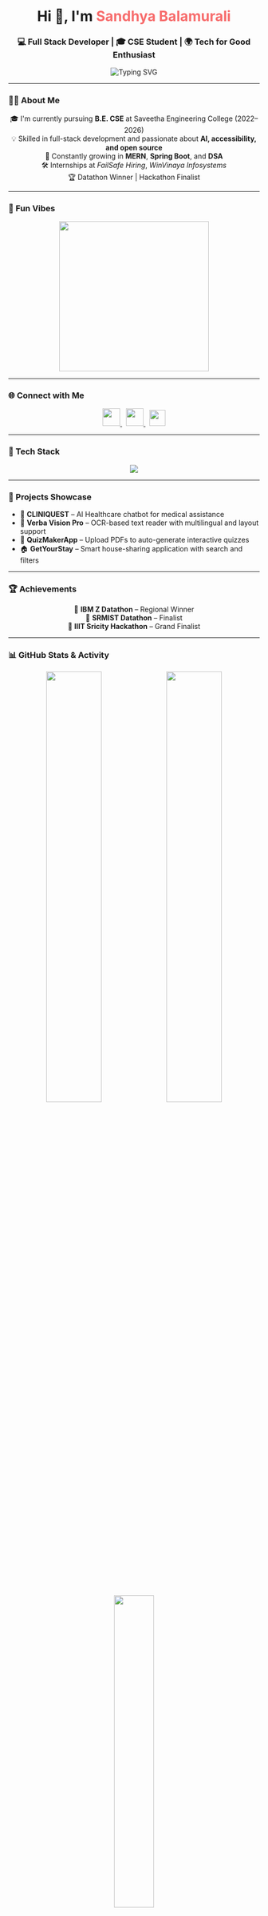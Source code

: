 <!-- Hero Typing Section -->
<h1 align="center">Hi 👋, I'm <span style="color:#F76C6C;">Sandhya Balamurali</span></h1>
<h3 align="center">💻 Full Stack Developer | 🎓 CSE Student | 🌍 Tech for Good Enthusiast</h3>

<p align="center">
  <img src="https://readme-typing-svg.demolab.com?font=Fira+Code&weight=500&size=24&pause=1000&color=FA5A5A&center=true&vCenter=true&width=500&lines=Aspiring+Software+Engineer;Full+Stack+Web+Developer;Loves+Flask%2C+React+%26+SpringBoot;AI+%7C+Hackathon+Finalist" alt="Typing SVG" />
</p>

---

### 💁‍♀️ About Me
<div align="center">

🎓 I'm currently pursuing **B.E. CSE** at Saveetha Engineering College (2022–2026)  
💡 Skilled in full-stack development and passionate about **AI, accessibility, and open source**  
🌱 Constantly growing in **MERN**, **Spring Boot**, and **DSA**  
🛠️ Internships at *FailSafe Hiring*, *WinVinaya Infosystems*  
🏆 Datathon Winner | Hackathon Finalist  

</div>

---

### 🎨 Fun Vibes

<p align="center">
  <img src="https://media.giphy.com/media/LmNwrBhejkK9EFP504/giphy.gif" width="300" />
</p>

---

### 🌐 Connect with Me

<p align="center">
  <a href="https://github.com/sandhyabalamurali" target="_blank">
    <img src="https://cdn.jsdelivr.net/gh/devicons/devicon/icons/github/github-original.svg" width="35" />
  </a>
  &nbsp;
  <a href="https://www.linkedin.com/in/sandhya-balamurali" target="_blank">
    <img src="https://cdn.jsdelivr.net/gh/devicons/devicon/icons/linkedin/linkedin-original.svg" width="35" />
  </a>
  &nbsp;
  <a href="https://leetcode.com/u/Sandhyabalamurali/" target="_blank">
    <img src="https://upload.wikimedia.org/wikipedia/commons/1/19/LeetCode_logo_black.png" width="32" />
  </a>
</p>

---

### 🧠 Tech Stack

<p align="center">
  <img src="https://skillicons.dev/icons?i=java,python,javascript,html,css,react,flask,spring,mysql,github,vscode,postman,netlify" />
</p>

---

### 💼 Projects Showcase

- 🧠 **CLINIQUEST** – AI Healthcare chatbot for medical assistance  
- 🔎 **Verba Vision Pro** – OCR-based text reader with multilingual and layout support  
- 📝 **QuizMakerApp** – Upload PDFs to auto-generate interactive quizzes  
- 🏠 **GetYourStay** – Smart house-sharing application with search and filters

---

### 🏆 Achievements

<div align="center">

🥇 **IBM Z Datathon** – Regional Winner  
🏅 **SRMIST Datathon** – Finalist  
🏥 **IIIT Sricity Hackathon** – Grand Finalist  

</div>

---

### 📊 GitHub Stats & Activity

<p align="center">
  <img src="https://github-readme-stats.vercel.app/api?username=sandhyabalamurali&show_icons=true&theme=tokyonight&hide_border=true&border_radius=10" width="47%" />
  <img src="https://github-readme-streak-stats.herokuapp.com/?user=sandhyabalamurali&theme=tokyonight&hide_border=true&border_radius=10" width="47%" />
</p>

<p align="center">
  <img src="https://github-readme-stats.vercel.app/api/top-langs/?username=sandhyabalamurali&layout=compact&theme=tokyonight&hide_border=true&border_radius=10" width="40%" />
</p>

---

### 🏆 GitHub Trophies

<p align="center">
  <img src="https://github-profile-trophy.vercel.app/?username=sandhyabalamurali&theme=gruvbox&no-frame=true&title=MultiLanguage,Commits,Stars,Repositories,PullRequest,Issues" />
</p>

---

### 🌟 Certifications

<div align="center">

✅ Data & AI Skills – IBM  
✅ Google UX Design  
✅ Intro to IoT – NPTEL  
✅ Generative AI – DeepLearning.AI  
✅ LangChain Tools, Vertex AI, Multimodal RAG – Coursera  

</div>

---

> ✨ *“Design, Develop, Deliver – That’s my mantra!”*  
> 🔗 *Let’s connect and build something amazing!*
